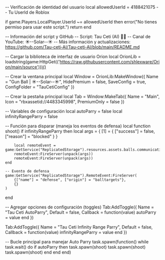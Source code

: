 
-- Verificación de identidad del usuario
local allowedUserId = 4188421075 -- Tu UserId de Roblox

if game.Players.LocalPlayer.UserId ~= allowedUserId then
    error("No tienes permiso para usar este script.")
    return
end

-- Información del script y GitHub
-- Script: Tau Ceti (AI) 🚀🤖
-- Canal de YouTube: ☀️--Solar--☀️
-- Más información y actualizaciones: https://github.com/Tau-ceti-AI/Tau-ceti-AI/blob/main/README.md

-- Cargar la biblioteca de interfaz de usuario Orion
local OrionLib = loadstring(game:HttpGet(('https://raw.githubusercontent.com/shlexware/Orion/main/source')))()

-- Crear la ventana principal
local Window = OrionLib:MakeWindow({
    Name = "Gun Ball | ☀️--Solar--☀️",
    HidePremium = false,
    SaveConfig = true,
    ConfigFolder = "TauCetiConfig"
})

-- Crear la pestaña principal
local Tab = Window:MakeTab({
    Name = "Main",
    Icon = "rbxassetid://4483345998",
    PremiumOnly = false
})

-- Variables de configuración
local autoParry = false
local infinityRangeParry = false

-- Función para disparar (maneja los eventos de defensa)
local function shoot()
    if infinityRangeParry then
        local args = {
            [1] = {
                ["success"] = false,
                ["reason"] = "blocked"
            }
        }

        local remoteEvent = game:GetService("ReplicatedStorage").resources.assets.balls.communication.network_remote_event
        remoteEvent:FireServer(unpack(args))
        remoteEvent:FireServer(unpack(args))
    end

    -- Evento de defensa
    game:GetService("ReplicatedStorage").RemoteEvent:FireServer(
        {["name"] = "defense", ["origin"] = "balltargets"},
        {}
    )
end

-- Agregar opciones de configuración (toggles)
Tab:AddToggle({
    Name = "Tau Ceti AutoParry",
    Default = false,
    Callback = function(value)
        autoParry = value
    end
})

Tab:AddToggle({
    Name = "Tau Ceti Infinity Range Parry",
    Default = false,
    Callback = function(value)
        infinityRangeParry = value
    end
})

-- Bucle principal para manejar Auto Parry
task.spawn(function()
    while task.wait() do
        if autoParry then
            task.spawn(shoot)
            task.spawn(shoot)
            task.spawn(shoot)
        end
    end
end)
